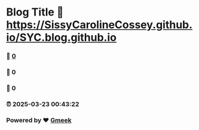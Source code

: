 # Blog Title :link: https://SissyCarolineCossey.github.io/SYC.blog.github.io 
### :page_facing_up: [0](https://SissyCarolineCossey.github.io/SYC.blog.github.io/tag.html) 
### :speech_balloon: 0 
### :hibiscus: 0 
### :alarm_clock: 2025-03-23 00:43:22 
### Powered by :heart: [Gmeek](https://github.com/Meekdai/Gmeek)
